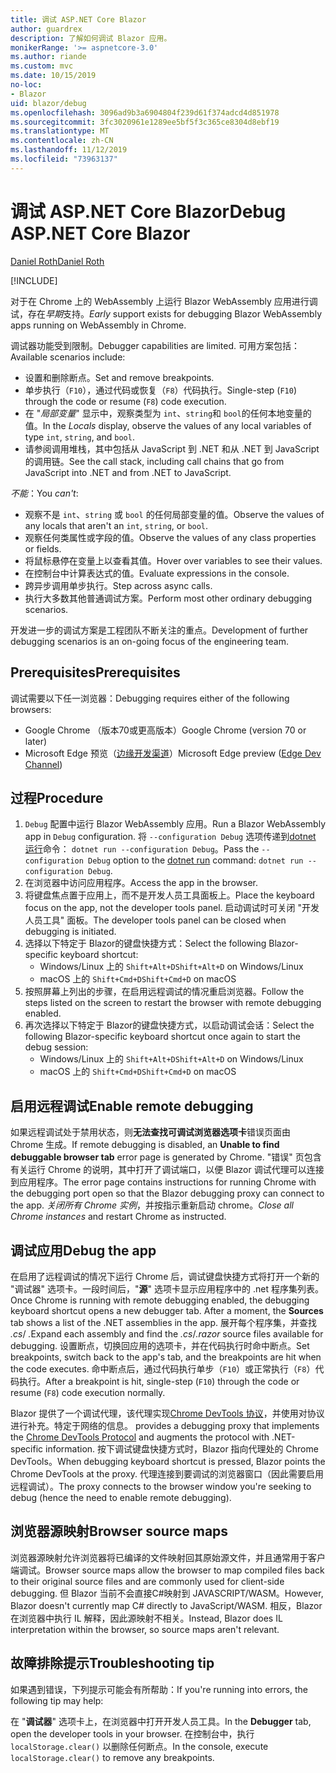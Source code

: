 ```yaml
---
title: 调试 ASP.NET Core Blazor
author: guardrex
description: 了解如何调试 Blazor 应用。
monikerRange: '>= aspnetcore-3.0'
ms.author: riande
ms.custom: mvc
ms.date: 10/15/2019
no-loc:
- Blazor
uid: blazor/debug
ms.openlocfilehash: 3096ad9b3a6904804f239d61f374adcd4d851978
ms.sourcegitcommit: 3fc3020961e1289ee5bf5f3c365ce8304d8ebf19
ms.translationtype: MT
ms.contentlocale: zh-CN
ms.lasthandoff: 11/12/2019
ms.locfileid: "73963137"
---
```

# <a name="debug-aspnet-core-opno-locblazor"></a><span data-ttu-id="6dbe0-103">调试 ASP.NET Core Blazor</span><span class="sxs-lookup"><span data-stu-id="6dbe0-103">Debug ASP.NET Core Blazor</span></span>

[<span data-ttu-id="6dbe0-104">Daniel Roth</span><span class="sxs-lookup"><span data-stu-id="6dbe0-104">Daniel Roth</span></span>](https://github.com/danroth27)

[!INCLUDE[](~/includes/blazorwasm-preview-notice.md)]

<span data-ttu-id="6dbe0-105">对于在 Chrome 上的 WebAssembly 上运行 Blazor WebAssembly 应用进行调试，存在*早期*支持。</span><span class="sxs-lookup"><span data-stu-id="6dbe0-105">*Early* support exists for debugging Blazor WebAssembly apps running on WebAssembly in Chrome.</span></span>

<span data-ttu-id="6dbe0-106">调试器功能受到限制。</span><span class="sxs-lookup"><span data-stu-id="6dbe0-106">Debugger capabilities are limited.</span></span> <span data-ttu-id="6dbe0-107">可用方案包括：</span><span class="sxs-lookup"><span data-stu-id="6dbe0-107">Available scenarios include:</span></span>

* <span data-ttu-id="6dbe0-108">设置和删除断点。</span><span class="sxs-lookup"><span data-stu-id="6dbe0-108">Set and remove breakpoints.</span></span>
* <span data-ttu-id="6dbe0-109">单步执行（`F10`），通过代码或恢复（`F8`）代码执行。</span><span class="sxs-lookup"><span data-stu-id="6dbe0-109">Single-step (`F10`) through the code or resume (`F8`) code execution.</span></span>
* <span data-ttu-id="6dbe0-110">在 "*局部变量*" 显示中，观察类型为 `int`、`string`和 `bool`的任何本地变量的值。</span><span class="sxs-lookup"><span data-stu-id="6dbe0-110">In the *Locals* display, observe the values of any local variables of type `int`, `string`, and `bool`.</span></span>
* <span data-ttu-id="6dbe0-111">请参阅调用堆栈，其中包括从 JavaScript 到 .NET 和从 .NET 到 JavaScript 的调用链。</span><span class="sxs-lookup"><span data-stu-id="6dbe0-111">See the call stack, including call chains that go from JavaScript into .NET and from .NET to JavaScript.</span></span>

<span data-ttu-id="6dbe0-112">*不能*：</span><span class="sxs-lookup"><span data-stu-id="6dbe0-112">You *can't*:</span></span>

* <span data-ttu-id="6dbe0-113">观察不是 `int`、`string` 或 `bool` 的任何局部变量的值。</span><span class="sxs-lookup"><span data-stu-id="6dbe0-113">Observe the values of any locals that aren't an `int`, `string`, or `bool`.</span></span>
* <span data-ttu-id="6dbe0-114">观察任何类属性或字段的值。</span><span class="sxs-lookup"><span data-stu-id="6dbe0-114">Observe the values of any class properties or fields.</span></span>
* <span data-ttu-id="6dbe0-115">将鼠标悬停在变量上以查看其值。</span><span class="sxs-lookup"><span data-stu-id="6dbe0-115">Hover over variables to see their values.</span></span>
* <span data-ttu-id="6dbe0-116">在控制台中计算表达式的值。</span><span class="sxs-lookup"><span data-stu-id="6dbe0-116">Evaluate expressions in the console.</span></span>
* <span data-ttu-id="6dbe0-117">跨异步调用单步执行。</span><span class="sxs-lookup"><span data-stu-id="6dbe0-117">Step across async calls.</span></span>
* <span data-ttu-id="6dbe0-118">执行大多数其他普通调试方案。</span><span class="sxs-lookup"><span data-stu-id="6dbe0-118">Perform most other ordinary debugging scenarios.</span></span>

<span data-ttu-id="6dbe0-119">开发进一步的调试方案是工程团队不断关注的重点。</span><span class="sxs-lookup"><span data-stu-id="6dbe0-119">Development of further debugging scenarios is an on-going focus of the engineering team.</span></span>

## <a name="prerequisites"></a><span data-ttu-id="6dbe0-120">Prerequisites</span><span class="sxs-lookup"><span data-stu-id="6dbe0-120">Prerequisites</span></span>

<span data-ttu-id="6dbe0-121">调试需要以下任一浏览器：</span><span class="sxs-lookup"><span data-stu-id="6dbe0-121">Debugging requires either of the following browsers:</span></span>

* <span data-ttu-id="6dbe0-122">Google Chrome （版本70或更高版本）</span><span class="sxs-lookup"><span data-stu-id="6dbe0-122">Google Chrome (version 70 or later)</span></span>
* <span data-ttu-id="6dbe0-123">Microsoft Edge 预览（[边缘开发渠道](https://www.microsoftedgeinsider.com)）</span><span class="sxs-lookup"><span data-stu-id="6dbe0-123">Microsoft Edge preview ([Edge Dev Channel](https://www.microsoftedgeinsider.com))</span></span>

## <a name="procedure"></a><span data-ttu-id="6dbe0-124">过程</span><span class="sxs-lookup"><span data-stu-id="6dbe0-124">Procedure</span></span>

1. <span data-ttu-id="6dbe0-125">`Debug` 配置中运行 Blazor WebAssembly 应用。</span><span class="sxs-lookup"><span data-stu-id="6dbe0-125">Run a Blazor WebAssembly app in `Debug` configuration.</span></span> <span data-ttu-id="6dbe0-126">将 `--configuration Debug` 选项传递到[dotnet 运行](/dotnet/core/tools/dotnet-run)命令： `dotnet run --configuration Debug`。</span><span class="sxs-lookup"><span data-stu-id="6dbe0-126">Pass the `--configuration Debug` option to the [dotnet run](/dotnet/core/tools/dotnet-run) command: `dotnet run --configuration Debug`.</span></span>
1. <span data-ttu-id="6dbe0-127">在浏览器中访问应用程序。</span><span class="sxs-lookup"><span data-stu-id="6dbe0-127">Access the app in the browser.</span></span>
1. <span data-ttu-id="6dbe0-128">将键盘焦点置于应用上，而不是开发人员工具面板上。</span><span class="sxs-lookup"><span data-stu-id="6dbe0-128">Place the keyboard focus on the app, not the developer tools panel.</span></span> <span data-ttu-id="6dbe0-129">启动调试时可关闭 "开发人员工具" 面板。</span><span class="sxs-lookup"><span data-stu-id="6dbe0-129">The developer tools panel can be closed when debugging is initiated.</span></span>
1. <span data-ttu-id="6dbe0-130">选择以下特定于 Blazor的键盘快捷方式：</span><span class="sxs-lookup"><span data-stu-id="6dbe0-130">Select the following Blazor-specific keyboard shortcut:</span></span>
   * <span data-ttu-id="6dbe0-131">Windows/Linux 上的 `Shift+Alt+D`</span><span class="sxs-lookup"><span data-stu-id="6dbe0-131">`Shift+Alt+D` on Windows/Linux</span></span>
   * <span data-ttu-id="6dbe0-132">macOS 上的 `Shift+Cmd+D`</span><span class="sxs-lookup"><span data-stu-id="6dbe0-132">`Shift+Cmd+D` on macOS</span></span>
1. <span data-ttu-id="6dbe0-133">按照屏幕上列出的步骤，在启用远程调试的情况重启浏览器。</span><span class="sxs-lookup"><span data-stu-id="6dbe0-133">Follow the steps listed on the screen to restart the browser with remote debugging enabled.</span></span>
1. <span data-ttu-id="6dbe0-134">再次选择以下特定于 Blazor的键盘快捷方式，以启动调试会话：</span><span class="sxs-lookup"><span data-stu-id="6dbe0-134">Select the following Blazor-specific keyboard shortcut once again to start the debug session:</span></span>
   * <span data-ttu-id="6dbe0-135">Windows/Linux 上的 `Shift+Alt+D`</span><span class="sxs-lookup"><span data-stu-id="6dbe0-135">`Shift+Alt+D` on Windows/Linux</span></span>
   * <span data-ttu-id="6dbe0-136">macOS 上的 `Shift+Cmd+D`</span><span class="sxs-lookup"><span data-stu-id="6dbe0-136">`Shift+Cmd+D` on macOS</span></span>

## <a name="enable-remote-debugging"></a><span data-ttu-id="6dbe0-137">启用远程调试</span><span class="sxs-lookup"><span data-stu-id="6dbe0-137">Enable remote debugging</span></span>

<span data-ttu-id="6dbe0-138">如果远程调试处于禁用状态，则**无法查找可调试浏览器选项卡**错误页面由 Chrome 生成。</span><span class="sxs-lookup"><span data-stu-id="6dbe0-138">If remote debugging is disabled, an **Unable to find debuggable browser tab** error page is generated by Chrome.</span></span> <span data-ttu-id="6dbe0-139">"错误" 页包含有关运行 Chrome 的说明，其中打开了调试端口，以便 Blazor 调试代理可以连接到应用程序。</span><span class="sxs-lookup"><span data-stu-id="6dbe0-139">The error page contains instructions for running Chrome with the debugging port open so that the Blazor debugging proxy can connect to the app.</span></span> <span data-ttu-id="6dbe0-140">*关闭所有 Chrome 实例*，并按指示重新启动 chrome。</span><span class="sxs-lookup"><span data-stu-id="6dbe0-140">*Close all Chrome instances* and restart Chrome as instructed.</span></span>

## <a name="debug-the-app"></a><span data-ttu-id="6dbe0-141">调试应用</span><span class="sxs-lookup"><span data-stu-id="6dbe0-141">Debug the app</span></span>

<span data-ttu-id="6dbe0-142">在启用了远程调试的情况下运行 Chrome 后，调试键盘快捷方式将打开一个新的 "调试器" 选项卡。一段时间后，"**源**" 选项卡显示应用程序中的 .net 程序集列表。</span><span class="sxs-lookup"><span data-stu-id="6dbe0-142">Once Chrome is running with remote debugging enabled, the debugging keyboard shortcut opens a new debugger tab. After a moment, the **Sources** tab shows a list of the .NET assemblies in the app.</span></span> <span data-ttu-id="6dbe0-143">展开每个程序集，并查找 *.cs*/ *.*</span><span class="sxs-lookup"><span data-stu-id="6dbe0-143">Expand each assembly and find the *.cs*/*.razor* source files available for debugging.</span></span> <span data-ttu-id="6dbe0-144">设置断点，切换回应用的选项卡，并在代码执行时命中断点。</span><span class="sxs-lookup"><span data-stu-id="6dbe0-144">Set breakpoints, switch back to the app's tab, and the breakpoints are hit when the code executes.</span></span> <span data-ttu-id="6dbe0-145">命中断点后，通过代码执行单步（`F10`）或正常执行（`F8`）代码执行。</span><span class="sxs-lookup"><span data-stu-id="6dbe0-145">After a breakpoint is hit, single-step (`F10`) through the code or resume (`F8`) code execution normally.</span></span>

Blazor<span data-ttu-id="6dbe0-146"> 提供了一个调试代理，该代理实现[Chrome DevTools 协议](https://chromedevtools.github.io/devtools-protocol/)，并使用对协议进行补充。特定于网络的信息。</span><span class="sxs-lookup"><span data-stu-id="6dbe0-146"> provides a debugging proxy that implements the [Chrome DevTools Protocol](https://chromedevtools.github.io/devtools-protocol/) and augments the protocol with .NET-specific information.</span></span> <span data-ttu-id="6dbe0-147">按下调试键盘快捷方式时，Blazor 指向代理处的 Chrome DevTools。</span><span class="sxs-lookup"><span data-stu-id="6dbe0-147">When debugging keyboard shortcut is pressed, Blazor points the Chrome DevTools at the proxy.</span></span> <span data-ttu-id="6dbe0-148">代理连接到要调试的浏览器窗口（因此需要启用远程调试）。</span><span class="sxs-lookup"><span data-stu-id="6dbe0-148">The proxy connects to the browser window you're seeking to debug (hence the need to enable remote debugging).</span></span>

## <a name="browser-source-maps"></a><span data-ttu-id="6dbe0-149">浏览器源映射</span><span class="sxs-lookup"><span data-stu-id="6dbe0-149">Browser source maps</span></span>

<span data-ttu-id="6dbe0-150">浏览器源映射允许浏览器将已编译的文件映射回其原始源文件，并且通常用于客户端调试。</span><span class="sxs-lookup"><span data-stu-id="6dbe0-150">Browser source maps allow the browser to map compiled files back to their original source files and are commonly used for client-side debugging.</span></span> <span data-ttu-id="6dbe0-151">但 Blazor 当前不会直接C#映射到 JAVASCRIPT/WASM。</span><span class="sxs-lookup"><span data-stu-id="6dbe0-151">However, Blazor doesn't currently map C# directly to JavaScript/WASM.</span></span> <span data-ttu-id="6dbe0-152">相反，Blazor 在浏览器中执行 IL 解释，因此源映射不相关。</span><span class="sxs-lookup"><span data-stu-id="6dbe0-152">Instead, Blazor does IL interpretation within the browser, so source maps aren't relevant.</span></span>

## <a name="troubleshooting-tip"></a><span data-ttu-id="6dbe0-153">故障排除提示</span><span class="sxs-lookup"><span data-stu-id="6dbe0-153">Troubleshooting tip</span></span>

<span data-ttu-id="6dbe0-154">如果遇到错误，下列提示可能会有所帮助：</span><span class="sxs-lookup"><span data-stu-id="6dbe0-154">If you're running into errors, the following tip may help:</span></span>

<span data-ttu-id="6dbe0-155">在 "**调试器**" 选项卡上，在浏览器中打开开发人员工具。</span><span class="sxs-lookup"><span data-stu-id="6dbe0-155">In the **Debugger** tab, open the developer tools in your browser.</span></span> <span data-ttu-id="6dbe0-156">在控制台中，执行 `localStorage.clear()` 以删除任何断点。</span><span class="sxs-lookup"><span data-stu-id="6dbe0-156">In the console, execute `localStorage.clear()` to remove any breakpoints.</span></span>
